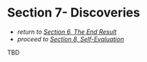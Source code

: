 # Section 7- Discoveries

* *return to [Section 6, The End Result](evolution.md)*
* *proceed to [Section 8, Self-Evaluation](evaluation.md)*

TBD
